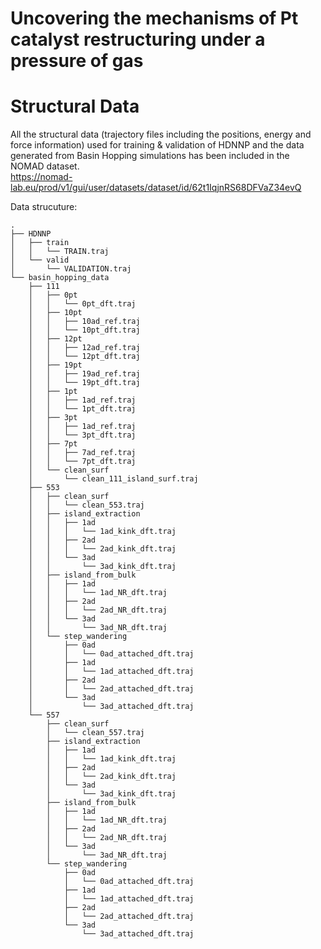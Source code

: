 # Uncovering the mechanisms of Pt catalyst restructuring under a pressure of gas

# Structural Data
All the structural data (trajectory files including the positions, energy and force information) used for training & validation of HDNNP and the data  generated from Basin Hopping simulations has been included in the NOMAD dataset.  
https://nomad-lab.eu/prod/v1/gui/user/datasets/dataset/id/62t1IqjnRS68DFVaZ34evQ

Data strucuture:
```
.
├── HDNNP
│   ├── train
│   │   └── TRAIN.traj
│   └── valid
│       └── VALIDATION.traj
└── basin_hopping_data
    ├── 111
    │   ├── 0pt
    │   │   └── 0pt_dft.traj
    │   ├── 10pt
    │   │   ├── 10ad_ref.traj
    │   │   └── 10pt_dft.traj
    │   ├── 12pt
    │   │   ├── 12ad_ref.traj
    │   │   └── 12pt_dft.traj
    │   ├── 19pt
    │   │   ├── 19ad_ref.traj
    │   │   └── 19pt_dft.traj
    │   ├── 1pt
    │   │   ├── 1ad_ref.traj
    │   │   └── 1pt_dft.traj
    │   ├── 3pt
    │   │   ├── 1ad_ref.traj
    │   │   └── 3pt_dft.traj
    │   ├── 7pt
    │   │   ├── 7ad_ref.traj
    │   │   └── 7pt_dft.traj
    │   └── clean_surf
    │       └── clean_111_island_surf.traj
    ├── 553
    │   ├── clean_surf
    │   │   └── clean_553.traj
    │   ├── island_extraction
    │   │   ├── 1ad
    │   │   │   └── 1ad_kink_dft.traj
    │   │   ├── 2ad
    │   │   │   └── 2ad_kink_dft.traj
    │   │   └── 3ad
    │   │       └── 3ad_kink_dft.traj
    │   ├── island_from_bulk
    │   │   ├── 1ad
    │   │   │   └── 1ad_NR_dft.traj
    │   │   ├── 2ad
    │   │   │   └── 2ad_NR_dft.traj
    │   │   └── 3ad
    │   │       └── 3ad_NR_dft.traj
    │   └── step_wandering
    │       ├── 0ad
    │       │   └── 0ad_attached_dft.traj
    │       ├── 1ad
    │       │   └── 1ad_attached_dft.traj
    │       ├── 2ad
    │       │   └── 2ad_attached_dft.traj
    │       └── 3ad
    │           └── 3ad_attached_dft.traj
    └── 557
        ├── clean_surf
        │   └── clean_557.traj
        ├── island_extraction
        │   ├── 1ad
        │   │   └── 1ad_kink_dft.traj
        │   ├── 2ad
        │   │   └── 2ad_kink_dft.traj
        │   └── 3ad
        │       └── 3ad_kink_dft.traj
        ├── island_from_bulk
        │   ├── 1ad
        │   │   └── 1ad_NR_dft.traj
        │   ├── 2ad
        │   │   └── 2ad_NR_dft.traj
        │   └── 3ad
        │       └── 3ad_NR_dft.traj
        └── step_wandering
            ├── 0ad
            │   └── 0ad_attached_dft.traj
            ├── 1ad
            │   └── 1ad_attached_dft.traj
            ├── 2ad
            │   └── 2ad_attached_dft.traj
            └── 3ad
                └── 3ad_attached_dft.traj
 ```
 

